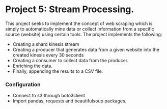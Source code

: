 # Project 5: Stream Processing. 
This project seeks to implement the concept of web scraping which is simply to automatically mine data or collect information from a specific source (website) using certain tools.
The project implements the following:
- Creating a shard kinesis stream
- Creating a producer that generates data from a given website into the created kinesis every 30 seconds
- Creating a consumer to collect data from the producer.
- Enriching the data.
- Finally, appending the results to a CSV file.

### Configuration
- Connect to s3 through boto3client
- Import pandas, requests and beautifulsoup packages.
